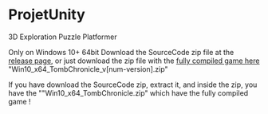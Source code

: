 # ProjetUnity
3D Exploration Puzzle Platformer

Only on Windows 10+ 64bit
Download the SourceCode zip file at the [release page](https://github.com/Spatulox/TombChronicle/releases), or just download the zip file with the [fully compiled game here](https://github.com/Spatulox/TombChronicle/tree/main/CompiledFiles) "Win10_x64_TombChronicle_v[num-version].zip"


If you have download the SourceCode zip, extract it, and inside the zip, you have the ""Win10_x64_TombChronicle.zip" which have the fully compiled game !
